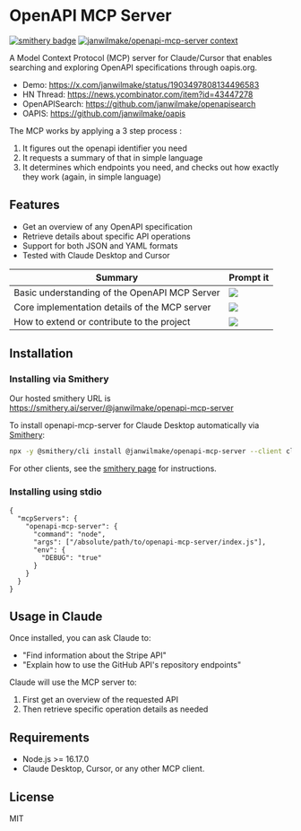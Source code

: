 # OpenAPI MCP Server

[![smithery badge](https://smithery.ai/badge/@janwilmake/openapi-mcp-server)](https://smithery.ai/server/@janwilmake/openapi-mcp-server) [![janwilmake/openapi-mcp-server context](https://badge.forgithub.com/janwilmake/openapi-mcp-server?excludePathPatterns=*.yaml)](https://uithub.com/janwilmake/openapi-mcp-server?excludePathPatterns=*.yaml)

A Model Context Protocol (MCP) server for Claude/Cursor that enables searching and exploring OpenAPI specifications through oapis.org.

- Demo: https://x.com/janwilmake/status/1903497808134496583
- HN Thread: https://news.ycombinator.com/item?id=43447278
- OpenAPISearch: https://github.com/janwilmake/openapisearch
- OAPIS: https://github.com/janwilmake/oapis

The MCP works by applying a 3 step process :

1. It figures out the openapi identifier you need
2. It requests a summary of that in simple language
3. It determines which endpoints you need, and checks out how exactly they work (again, in simple language)

## Features

- Get an overview of any OpenAPI specification
- Retrieve details about specific API operations
- Support for both JSON and YAML formats
- Tested with Claude Desktop and Cursor

| Summary                                       | Prompt it                                                                                                                                                                                                                                                                                                                                                 |
| --------------------------------------------- | --------------------------------------------------------------------------------------------------------------------------------------------------------------------------------------------------------------------------------------------------------------------------------------------------------------------------------------------------------- |
| Basic understanding of the OpenAPI MCP Server | [![](https://b.lmpify.com/overview)](https://lmpify.com?q=https%3A%2F%2Fuuithub.com%2Fjanwilmake%2Fopenapi-mcp-server%2Ftree%2Fmain%3FpathPatterns%3DREADME.md%26pathPatterns%3Dopenapi-mcp.drawio.png%0A%0ACan%20you%20explain%20what%20OpenAPI%20MCP%20Server%20does%20and%20how%20I%20can%20use%20it%20with%20Claude%20Desktop%3F)                     |
| Core implementation details of the MCP server | [![](https://b.lmpify.com/implementation)](https://lmpify.com?q=https%3A%2F%2Fuuithub.com%2Fjanwilmake%2Fopenapi-mcp-server%2Ftree%2Fmain%3FpathPatterns%3Dindex.js%26pathPatterns%3Dpackage.json%0A%0AHow%20does%20the%20OpenAPI%20MCP%20Server%20handle%20API%20requests%3F%20Can%20you%20explain%20the%20tool%20handlers%3F)                           |
| How to extend or contribute to the project    | [![](https://b.lmpify.com/extend)](https://lmpify.com?q=https%3A%2F%2Fuuithub.com%2Fjanwilmake%2Fopenapi-mcp-server%2Ftree%2Fmain%3FpathPatterns%3Dindex.js%26pathPatterns%3Dpackage.json%26pathPatterns%3DREADME.md%0A%0AI'd%20like%20to%20add%20support%20for%20a%20new%20feature%20to%20the%20OpenAPI%20MCP%20Server.%20Where%20should%20I%20start%3F) |

## Installation

### Installing via Smithery

Our hosted smithery URL is https://smithery.ai/server/@janwilmake/openapi-mcp-server

To install openapi-mcp-server for Claude Desktop automatically via [Smithery](https://smithery.ai/server/@janwilmake/openapi-mcp-server):

```bash
npx -y @smithery/cli install @janwilmake/openapi-mcp-server --client claude
```

For other clients, see the [smithery page](https://smithery.ai/server/@janwilmake/openapi-mcp-server) for instructions.

### Installing using stdio

```
{
  "mcpServers": {
    "openapi-mcp-server": {
      "command": "node",
      "args": ["/absolute/path/to/openapi-mcp-server/index.js"],
      "env": {
        "DEBUG": "true"
      }
    }
  }
}
```

## Usage in Claude

Once installed, you can ask Claude to:

- "Find information about the Stripe API"
- "Explain how to use the GitHub API's repository endpoints"

Claude will use the MCP server to:

1. First get an overview of the requested API
2. Then retrieve specific operation details as needed

## Requirements

- Node.js >= 16.17.0
- Claude Desktop, Cursor, or any other MCP client.

## License

MIT
